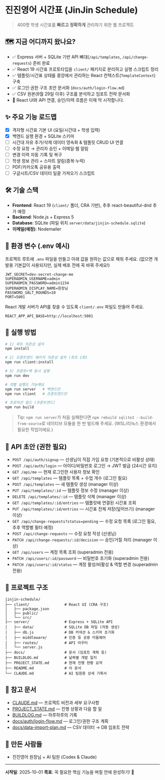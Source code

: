 # 진진영어 시간표 (JinJin Schedule)

> 400명 학생 시간표를 **빠르고 정확하게** 관리하기 위한 웹 프로젝트

## 🗺️ 지금 어디까지 왔나요?
- ✅ Express 서버 + SQLite 기반 API 뼈대(`/api/templates`, `/api/change-requests`) 준비 완료
- ✅ React 19 시간표 프로토타입을 `client/` 패키지로 분리하고 실행 스크립트 정리
- ✅ 템플릿/시간표 상태를 중앙에서 관리하는 React 컨텍스트(`TemplateContext`) 구축
- ✅ 로그인·권한 구조 초안 문서화 (`docs/auth/login-flow.md`)
- ✅ CSV 원본(9월 29일 이후) 구조를 분석하고 임포트 전략 문서화
- 🚧 React UI와 API 연결, 승인/이력 흐름은 이제 막 시작합니다.

## ✨ 주요 기능 로드맵
- [x] 격자형 시간표 기본 UI (요일/시간대 + 학생 입력)
- [x] 백엔드 실행 환경 + SQLite 스키마
- [ ] 시간대 자유 추가/삭제 데이터 영속화 & 템플릿 CRUD UI 연결
- [ ] 수정 요청 → 관리자 승인 + 이메일·웹 알림
- [ ] 변경 이력 자동 기록 및 복구
- [ ] 학생 정보 관리 + 스마트 알림(중복·누락)
- [ ] PDF/카카오톡 공유용 출력
- [ ] 구글시트/CSV 데이터 일괄 가져오기 스크립트

## 🛠️ 기술 스택
- **Frontend**: React 19 (`client/` 폴더, CRA 기반), 추후 react-beautiful-dnd 추가 예정
- **Backend**: Node.js + Express 5
- **Database**: SQLite (파일 위치 `server/data/jinjin-schedule.sqlite`)
- **이메일(예정)**: Nodemailer

## 🔐 환경 변수 (.env 예시)
프로젝트 루트에 `.env` 파일을 만들고 아래 값을 원하는 값으로 채워 주세요. (없으면 개발용 기본값이 사용되지만, 실제 배포 전에 꼭 바꿔 주세요!)

```
JWT_SECRET=dev-secret-change-me
SUPERADMIN_USERNAME=admin
SUPERADMIN_PASSWORD=admin1234
SUPERADMIN_DISPLAY_NAME=원장님
PASSWORD_SALT_ROUNDS=10
PORT=5001
```

React 개발 서버가 API를 찾을 수 있도록 `client/.env` 파일도 만들어 주세요.

```
REACT_APP_API_BASE=http://localhost:5001
```

## 🚀 실행 방법
```bash
# 1) 루트 의존성 설치
npm install

# 2) 프론트엔드 패키지 의존성 설치 (최초 1회)
npm run client:install

# 3) 프론트+백 동시 실행
npm run dev

# 개별 실행도 가능해요
npm run server   # 백엔드만
npm run client   # 프론트엔드만

# 프로덕션 빌드 (프론트엔드)
npm run build
```
> Tip: `npm run server`가 처음 실패한다면 `npm rebuild sqlite3 --build-from-source`로 네이티브 모듈을 한 번 빌드해 주세요. (WSL/리눅스 환경에서 필요한 작업이에요.)

## 📡 API 초안 (권한 필요)
- `POST /api/auth/signup` — 선생님이 직접 가입 요청 (기본적으로 비활성 상태)
- `POST /api/auth/login` — 아이디/비밀번호 로그인 → JWT 발급 (24시간 유지)
- `GET /api/me` — 현재 로그인한 사용자 정보 확인
- `GET /api/templates` — 템플릿 목록 + 수업 개수 (로그인 필요)
- `POST /api/templates` — 새 템플릿 생성 (manager 이상)
- `PUT /api/templates/:id` — 템플릿 정보 수정 (manager 이상)
- `DELETE /api/templates/:id` — 템플릿 삭제 (manager 이상)
- `GET /api/templates/:id/entries` — 템플릿에 연결된 시간표 조회
- `PUT /api/templates/:id/entries` — 시간표 전체 저장(덮어쓰기) (manager 이상)
- `GET /api/change-requests?status=pending` — 수정 요청 목록 (로그인 필요, 추후 역할별 필터 예정)
- `POST /api/change-requests` — 수정 요청 작성 (선생님)
- `PATCH /api/change-requests/:id/decision` — 승인/거절 처리 (manager 이상)
- `GET /api/users` — 계정 목록 조회 (superadmin 전용)
- `PATCH /api/users/:id/password` — 비밀번호 초기화 (superadmin 전용)
- `PATCH /api/users/:id/status` — 계정 활성/비활성 & 역할 변경 (superadmin 전용)

## 📂 프로젝트 구조
```
jinjin-schedule/
├── client/                # React UI (CRA 구조)
│   ├── package.json
│   ├── public/
│   └── src/
├── server/                # Express + SQLite API
│   ├── data/              # SQLite DB 파일 (자동 생성)
│   ├── db.js              # DB 커넥션 & 스키마 초기화
│   ├── middleware/        # 인증 등 공용 미들웨어
│   ├── routes/            # API 라우터
│   └── server.js
├── docs/                  # 문서 (임포트 계획 등)
├── BUILDLOG.md            # 날짜별 개발 일지
├── PROJECT_STATE.md       # 현재 진행 현황 요약
├── README.md              # 이 문서
└── CLAUDE.md              # AI 팀원용 상세 기획서
```

## 📖 참고 문서
- [CLAUDE.md](./CLAUDE.md) — 프로젝트 비전과 세부 요구사항
- [PROJECT_STATE.md](./PROJECT_STATE.md) — 진행 상황과 다음 할 일
- [BUILDLOG.md](./BUILDLOG.md) — 하루하루의 기록
- [docs/auth/login-flow.md](./docs/auth/login-flow.md) — 로그인/권한 구조 계획
- [docs/data-import-plan.md](./docs/data-import-plan.md) — CSV 데이터 → DB 임포트 전략

## 👥 만든 사람들
- 진진영어 원장님 + AI 팀원 (Codex & Claude)

---

**시작일**: 2025-10-01
**목표**: 꼭 필요한 핵심 기능을 며칠 안에 완성하기! 🚀
